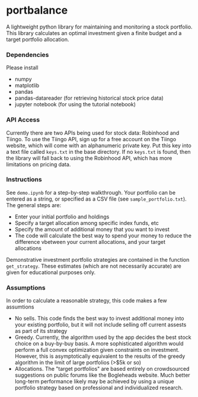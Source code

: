 # portbalance

A lightweight python library for maintaining and monitoring a stock portfolio. This library
calculates an optimal investment given a finite budget and a target portfolio allocation.

### Dependencies

Please install
+ numpy
+ matplotlib
+ pandas
+ pandas-datareader (for retrieving historical stock price data)
+ jupyter notebook (for using the tutorial notebook)

### API Access

Currently there are two APIs being used for stock data: Robinhood and Tiingo. To use the Tiingo API, sign up for a free account on the Tiingo website, which will come with an alphanumeric private key. Put this key into a text file called `keys.txt` in the base directory.
If no `keys.txt` is found, then the library will fall back to using the Robinhood API, which has more limitations on pricing data.

### Instructions

See `demo.ipynb` for a step-by-step walkthrough. Your portfolio can be entered as a string, or specified as a CSV file (see `sample_portfolio.txt`). The general steps are:

+ Enter your initial portfolio and holdings
+ Specify a target allocation among specific index funds, etc
+ Specify the amount of additional money that you want to invest
+ The code will calculate the best way to spend your money to reduce the difference vbetween your current allocations, and your target allocations

Demonstrative investment portfolio strategies are contained in the function `get_strategy`. These estimates (which are not necessarily accurate) are given for educational purposes only.


### Assumptions

In order to calculate a reasonable strategy, this code makes a few assumtions
+ No sells. This code finds the best way to invest additional money into your existing portfolio, but it will not include selling off current assests as part of its strategy
+ Greedy. Currently, the algorithm used by the app decides the best stock choice on a buy-by-buy basis. A more sophisticated algorithm would perform a full convex optimization given constraints on investment. However, this is asymptotically equivalent to the results of the greedy algorithm in the limit of large portfolios (>$5k or so)
+ Allocations. The "target portfolios" are based entirely on crowdsourced suggestions on public forums like the Bogleheads website. Much better long-term performance likely may be achieved by using a unique portfolio strategy based on professional and individualized research.


